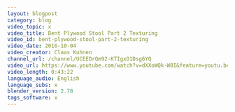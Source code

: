 ```yaml
---
layout: blogpost
category: blog
video_topic: x
video_title: Bent Plywood Stool Part 2 Texturing
video_id: bent-plywood-stool-part-2-texturing
video_date: 2016-10-04
video_creator: Claas Kuhnen
channel_url: /channel/UCEEDrQm92-KTIgxO1Dsg6YQ
video_url: https://www.youtube.com/watch?v=dXXoWQk-W8I&feature=youtu.be
video_length: 0:43:22
language_audio: English
language_subs: x
blender_version: 2.78
tags_software: x
---
```

